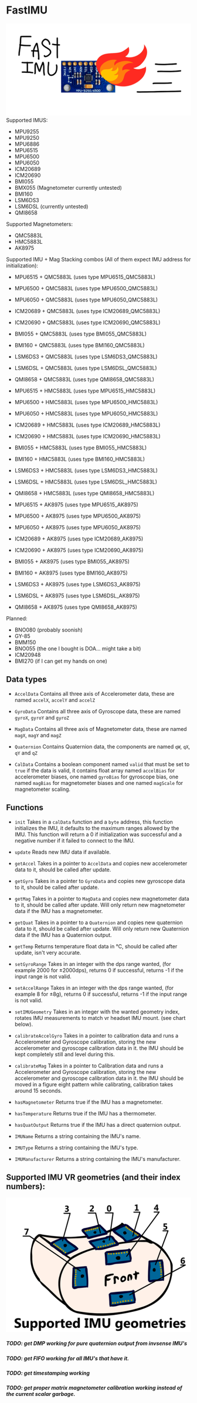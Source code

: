 # FastIMU
![1](fast.png)
Supported IMUS: 

* MPU9255 
* MPU9250 
* MPU6886 
* MPU6515 
* MPU6500 
* MPU6050
* ICM20689 
* ICM20690 
* BMI055 
* BMX055 (Magnetometer currently untested)
* BMI160
* LSM6DS3 
* LSM6DSL (currently untested)
* QMI8658

Supported Magnetometers:
* QMC5883L
* HMC5883L
* AK8975

Supported IMU + Mag Stacking combos (All of them expect IMU address for initialization):
* MPU6515 + QMC5883L (uses type MPU6515_QMC5883L)
* MPU6500 + QMC5883L (uses type MPU6500_QMC5883L)
* MPU6050 + QMC5883L (uses type MPU6050_QMC5883L)
* ICM20689 + QMC5883L (uses type ICM20689_QMC5883L)
* ICM20690 + QMC5883L (uses type ICM20690_QMC5883L)
* BMI055 + QMC5883L (uses type BMI055_QMC5883L)
* BMI160 + QMC5883L (uses type BMI160_QMC5883L)
* LSM6DS3 + QMC5883L (uses type LSM6DS3_QMC5883L)
* LSM6DSL + QMC5883L (uses type LSM6DSL_QMC5883L)
* QMI8658 + QMC5883L (uses type QMI8658_QMC5883L)

* MPU6515 + HMC5883L (uses type MPU6515_HMC5883L)
* MPU6500 + HMC5883L (uses type MPU6500_HMC5883L)
* MPU6050 + HMC5883L (uses type MPU6050_HMC5883L)
* ICM20689 + HMC5883L (uses type ICM20689_HMC5883L)
* ICM20690 + HMC5883L (uses type ICM20690_HMC5883L)
* BMI055 + HMC5883L (uses type BMI055_HMC5883L)
* BMI160 + HMC5883L (uses type BMI160_HMC5883L)
* LSM6DS3 + HMC5883L (uses type LSM6DS3_HMC5883L)
* LSM6DSL + HMC5883L (uses type LSM6DSL_HMC5883L)
* QMI8658 + HMC5883L (uses type QMI8658_HMC5883L)

* MPU6515 + AK8975 (uses type MPU6515_AK8975)
* MPU6500 + AK8975 (uses type MPU6500_AK8975)
* MPU6050 + AK8975 (uses type MPU6050_AK8975)
* ICM20689 + AK8975 (uses type ICM20689_AK8975)
* ICM20690 + AK8975 (uses type ICM20690_AK8975)
* BMI055 + AK8975 (uses type BMI055_AK8975)
* BMI160 + AK8975 (uses type BMI160_AK8975)
* LSM6DS3 + AK8975 (uses type LSM6DS3_AK8975)
* LSM6DSL + AK8975 (uses type LSM6DSL_AK8975)
* QMI8658 + AK8975 (uses type QMI8658_AK8975)

Planned:
* BNO080 (probably soonish)
* GY-85
* BMM150 
* BNO055 (the one I bought is DOA... might take a bit)
* ICM20948 
* BMI270 (if I can get my hands on one)

## Data types

* ```AccelData``` Contains all three axis of Accelerometer data, these are named ```accelX```, ```accelY``` and ```accelZ```

* ```GyroData``` Contains all three axis of Gyroscope data, these are named ```gyroX```, ```gyroY``` and ```gyroZ```

* ```MagData``` Contains all three axis of Magnetometer data, these are named ```magX```, ```magY``` and ```magZ```

* ```Quaternion``` Contains Quaternion data, the components are named ```qW```, ```qX```, ```qY``` and ```qZ```

* ```CalData``` Contains a boolean component named ```valid``` that must be set to ```true``` if the data is valid, it contains float array named ```accelBias``` for accelerometer biases, one named ```gyroBias``` for gyroscope bias, one named ```magBias``` for magnetometer biases and one named ```magScale``` for magnetometer scaling.

## Functions
* ```init``` Takes in a ```calData``` function and a ```byte``` address, this function initializes the IMU, it defaults to the maximum ranges allowed by the IMU. This function will return a 0 if initialization was successful and a negative number if it failed to connect to the IMU.

* ```update``` Reads new IMU data if available.

* ```getAccel``` Takes in a pointer to ```AccelData``` and copies new accelerometer data to it, should be called after update.

* ```getGyro``` Takes in a pointer to ```GyroData``` and copies new gyroscope data to it, should be called after update.

* ```getMag``` Takes in a pointer to ```MagData``` and copies new magnetometer data to it, should be called after update. Will only return new magnetometer data if the IMU has a magnetometer.
 
* ```getQuat``` Takes in a pointer to a ```Quaternion``` and copies new quaternion data to it, should be called after update. Will only return new Quaternion data if the IMU has a Quaternion output.

* ```getTemp``` Returns temperature float data in °C, should be called after update, isn't very accurate.

* ```setGyroRange``` Takes in an integer with the dps range wanted, (for example 2000 for ±2000dps), returns 0 if successful, returns -1 if the input range is not valid.

* ```setAccelRange``` Takes in an integer with the dps range wanted, (for example 8 for ±8g), returns 0 if successful, returns -1 if the input range is not valid.

* ```setIMUGeometry``` Takes in an integer with the wanted geometry index, rotates IMU measurements to match vr headset IMU mount. (see chart below).

* ```calibrateAccelGyro``` Takes in a pointer to calibration data and runs a Accelerometer and Gyroscope calibration, storing the new accelerometer and gyroscope calibration data in it. the IMU should be kept completely still and level during this.

* ```calibrateMag``` Takes in a pointer to Calibration data and runs a Accelerometer and Gyroscope calibration, storing the new accelerometer and gyroscope calibration data in it. the IMU should be moved in a figure eight pattern while calibrating, calibration takes around 15 seconds.

* ```hasMagnetometer``` Returns true if the IMU has a magnetometer.

* ```hasTemperature``` Returns true if the IMU has a thermometer.

* ```hasQuatOutput``` Returns true if the IMU has a direct quaternion output.

* ```IMUName``` Returns a string containing the IMU's name.

* ```IMUType``` Returns a string containing the IMU's type.

* ```IMUManufacturer``` Returns a string containing the IMU's manufacturer.


## Supported IMU VR geometries (and their index numbers):

![2](MountIndex.png)

##### TODO: get DMP working for pure quaternion output from invsense IMU's
##### TODO: get FIFO working for all IMU's that have it.
##### TODO: get timestamping working 
##### TODO: get proper matrix magnetometer calibration working instead of the current scalar garbage.
